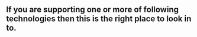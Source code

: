 ## If you are supporting one or more of following technologies then this is the right place to look in to.




